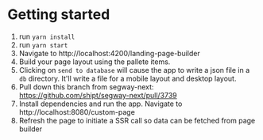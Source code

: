 # Getting started


1. run `yarn install`
2. run `yarn start`
3. Navigate to http://localhost:4200/landing-page-builder
4. Build your page layout using the pallete items.
5. Clicking on `send to database` will cause the app to write a json file in a `db` directory. It'll write a file for a mobile layout and desktop layout.
6. Pull down this branch from segway-next: https://github.com/shipt/segway-next/pull/3739
7. Install dependencies and run the app. Navigate to http://localhost:8080/custom-page
8. Refresh the page to initiate a SSR call so data can be fetched from page builder



